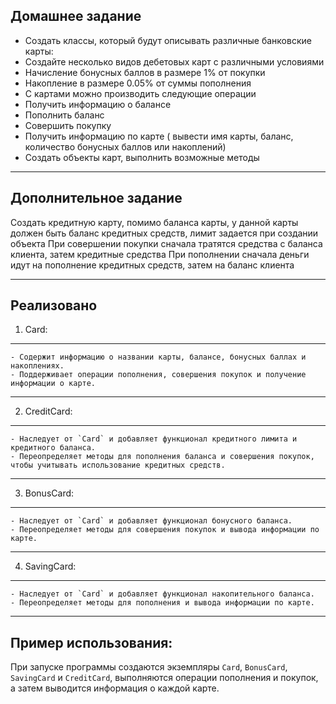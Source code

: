Домашнее задание
---

* Создать классы, который будут описывать различные банковские карты:
* Создайте несколько видов дебетовых карт с различными условиями
* Начисление бонусных баллов в размере 1% от покупки
* Накопление в размере 0.05% от суммы пополнения
* С картами можно производить следующие операции
* Получить информацию о балансе
* Пополнить баланс
* Совершить покупку
* Получить информацию по карте ( вывести имя карты, баланс, количество бонусных баллов или накоплений)
* Создать объекты карт, выполнить возможные методы

---
Дополнительное задание
---
Создать кредитную карту, помимо баланса карты, у данной карты должен быть баланс кредитных средств, лимит задается при создании объекта
При совершении покупки сначала тратятся средства с баланса клиента, затем кредитные средства
При пополнении сначала деньги идут на пополнение кредитных средств, затем на баланс клиента

---
Реализовано
---
1. Card:
---
    - Содержит информацию о названии карты, балансе, бонусных баллах и накоплениях.
    - Поддерживает операции пополнения, совершения покупок и получение информации о карте.
---
2. CreditCard:
---
    - Наследует от `Card` и добавляет функционал кредитного лимита и кредитного баланса.
    - Переопределяет методы для пополнения баланса и совершения покупок, чтобы учитывать использование кредитных средств.
---
3. BonusCard:
---
    - Наследует от `Card` и добавляет функционал бонусного баланса.
    - Переопределяет методы для совершения покупок и вывода информации по карте.
---
4. SavingCard:
---
    - Наследует от `Card` и добавляет функционал накопительного баланса.
    - Переопределяет методы для пополнения и вывода информации по карте.
---
Пример использования:
---
При запуске программы создаются экземпляры `Card`, `BonusCard`, `SavingCard` и `CreditCard`, выполняются операции пополнения и покупок, а затем выводится информация о каждой карте.
